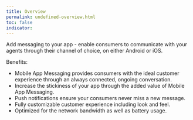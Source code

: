 ```yaml
---
title: Overview
permalink: undefined-overview.html
toc: false
indicator:
---
```


Add messaging to your app - enable consumers to communicate with your agents through their channel of choice, on either Android or iOS.

Benefits:

- Mobile App Messaging provides consumers with the ideal customer experience through an always connected, ongoing conversation. 
- Increase the stickiness of your app through the added value of Mobile App Messaging.
- Push notifications ensure your consumers never miss a new message.
- Fully customizable customer experience including look and feel.
- Optimized for the network bandwidth as well as battery usage.